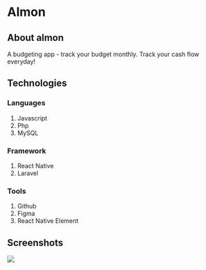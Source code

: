 # Almon

## About almon 
A budgeting app - track your budget monthly. Track your cash flow everyday!


## Technologies
### Languages
1. Javascript
2. Php
3. MySQL

### Framework
1. React Native
2. Laravel

### Tools
1. Github
2. Figma
3. React Native Element

## Screenshots
<img src="!https://github.com/Lightz2002/almon/assets/68954690/64bf8558-9d19-40e4-a2a1-c28db32f3647">
